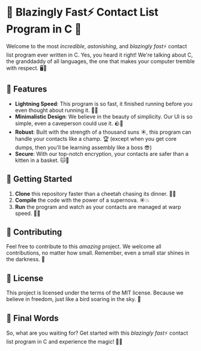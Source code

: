 # 🚀 Blazingly Fast⚡ Contact List Program in C 🚀

Welcome to the most _incredible_, _astonishing_, and *blazingly fast*⚡ contact list program ever written in C. Yes, you heard it right! We're talking about C, the granddaddy of all languages, the one that makes your computer tremble with respect. 🖥️💪

## 🎯 Features

- **Lightning Speed**: This program is so fast, it finished running before you even thought about running it. 🏃💨
- **Minimalistic Design**: We believe in the beauty of simplicity. Our UI is so simple, even a caveperson could use it. 🪨🎨
- **Robust**: Built with the strength of a thousand suns ☀️, this program can handle your contacts like a champ. 🏆 (except when you get core dumps, then you'll be learning assembly like a boss 😎)
- **Secure**: With our top-notch encryption, your contacts are safer than a kitten in a basket. 🐱🧺

## 🚀 Getting Started

1. **Clone** this repository faster than a cheetah chasing its dinner. 🐆💨
2. **Compile** the code with the power of a supernova. ☀️💥
3. **Run** the program and watch as your contacts are managed at warp speed. 🚀💫

## 🤝 Contributing

Feel free to contribute to this _amazing_ project. We welcome all contributions, no matter how small. Remember, even a small star shines in the darkness. 🌟

## 📜 License

This project is licensed under the terms of the MIT license. Because we believe in freedom, just like a bird soaring in the sky. 🦅

## 🎉 Final Words

So, what are you waiting for? Get started with this *blazingly fast*⚡ contact list program in C and experience the magic! 🎩🐇
